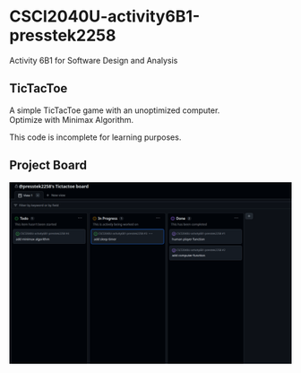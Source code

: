 # CSCI2040U-activity6B1-presstek2258

Activity 6B1 for Software Design and Analysis

## TicTacToe

A simple TicTacToe game with an unoptimized computer.  
Optimize with Minimax Algorithm.

This code is incomplete for learning purposes.

## Project Board

![project board](/img/board.png)
